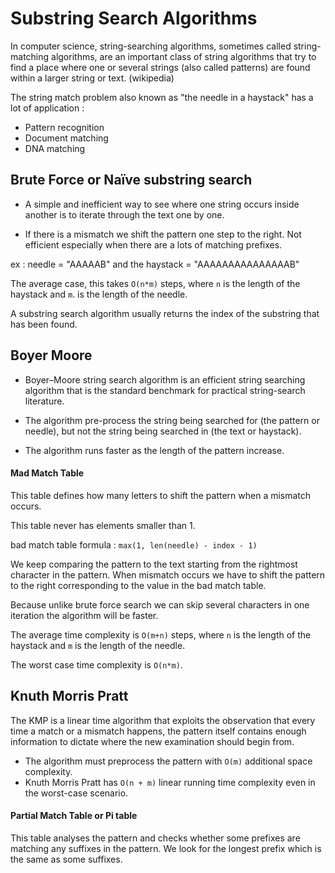 # Substring Search Algorithms

In computer science, string-searching algorithms, sometimes called string-matching algorithms, are an important class of string algorithms that try to find a place where one or several strings (also called patterns) are found within a larger string or text. (wikipedia)

The string match problem also known as "the needle in a haystack" has a lot of application :

  - Pattern recognition
  - Document matching
  - DNA matching


## Brute Force or Naïve substring search

- A simple and inefficient way to see where one string occurs inside another is to iterate through the text one by one.

- If there is a mismatch we shift the pattern one step to the right. Not efficient especially when there are a lots of matching prefixes.

ex : needle = "AAAAAB" and the haystack = "AAAAAAAAAAAAAAAB"

The average case, this takes `O(n*m)` steps, where `n` is the length of the haystack and `m`. is the length of the needle.

A substring search algorithm usually returns the index of the substring that has been found.

## Boyer Moore

- Boyer–Moore string search algorithm is an efficient string searching algorithm that is the standard benchmark for practical string-search literature.

- The algorithm pre-process the string being searched for (the pattern or needle), but not the string being searched in (the text or haystack).

- The algorithm runs faster as the length of the pattern increase.

#### Mad Match Table

This table defines how many letters to shift the pattern when a mismatch occurs.

This table never has elements smaller than 1.

bad match table formula : `max(1, len(needle) - index - 1)`

We keep comparing the pattern to the text starting from the rightmost character in the pattern. When mismatch occurs we have to shift the pattern to the right corresponding to the value in the bad match table.

Because unlike brute force search we can skip several characters in one iteration the algorithm will be faster.

The average time complexity is `O(m+n)` steps, where `n` is the length of the haystack and `m` is the length of the needle.

The worst case time complexity is `O(n*m)`.

## Knuth Morris Pratt

The KMP is a linear time algorithm that exploits the observation that every time a match or a mismatch happens,
the pattern itself contains enough information to dictate where the new examination should begin from.

- The algorithm must preprocess the pattern with `O(m)` additional space complexity.
- Knuth Morris Pratt has `O(n + m)` linear running time complexity even in the worst-case scenario.

#### Partial Match Table or Pi table

This table analyses the pattern and checks whether some prefixes are matching any suffixes in the pattern.
We look for the longest prefix which is the same as some suffixes.

